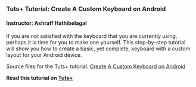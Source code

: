 ### Tuts+ Tutorial: Create A Custom Keyboard on Android

#### Instructor: Ashraff Hathibelagal

If you are not satisfied with the keyboard that you are currently using, perhaps it is time for you to make one yourself. This step-by-step tutorial will show you how to create a basic, yet complete, keyboard with a custom layout for your Android device.

Source files for the Tuts+ tutorial: [Create A Custom Keyboard on Android](http://code.tutsplus.com/tutorials/create-a-custom-keyboard-on-android--cms-22615)

**Read this tutorial on [Tuts+](https://code.tutsplus.com)**
